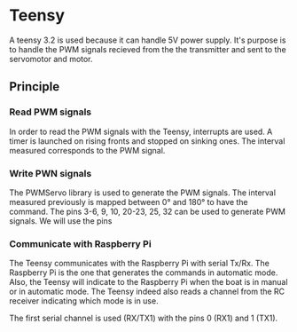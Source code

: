 # Teensy

A teensy 3.2 is used because it can handle 5V power supply. It's purpose is to handle the PWM signals recieved from the the transmitter and sent to the servomotor and motor.

## Principle

### Read PWM signals
In order to read the PWM signals with the Teensy, interrupts are used. A timer is launched on rising fronts and stopped on sinking ones. The interval measured corresponds to the PWM signal.

### Write PWN signals
The PWMServo library is used to generate the PWM signals. The interval measured previously is mapped between 0° and 180° to have the command.
The pins 3-6, 9, 10, 20-23, 25, 32 can be used to generate PWM signals.
We will use the pins 

### Communicate with Raspberry Pi
The Teensy communicates with the Raspberry Pi with serial Tx/Rx. The Raspberry Pi is the one that generates the commands in automatic mode. Also, the Teensy will indicate to the Raspberry Pi when the boat is in manual or in automatic mode. The Teensy indeed also reads a channel from the RC receiver indicating which mode is in use.

The first serial channel is used (RX/TX1) with the pins 0 (RX1) and 1 (TX1).
